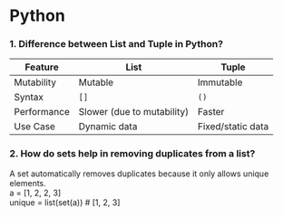 # Python

### 1. Difference between List and Tuple in Python?
| Feature     | List                       | Tuple             |
| ----------- | -------------------------- | ----------------- |
| Mutability  | Mutable                    | Immutable         |
| Syntax      | `[]`                       | `()`              |
| Performance | Slower (due to mutability) | Faster            |
| Use Case    | Dynamic data               | Fixed/static data |


### 2. How do sets help in removing duplicates from a list?
A set automatically removes duplicates because it only allows unique elements.  
a = [1, 2, 2, 3]  
unique = list(set(a))  # [1, 2, 3]


